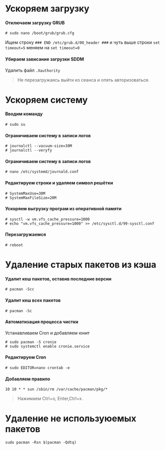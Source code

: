 # Ускоряем загрузку  
#### Отключаем загрузку GRUB  
```text
# sudo nano /boot/grub/grub.cfg
```
Ищем строку 
`### END /etc/grub.d/00_header ###` 
и чуть выше строки
```set timeout=5```
меняем на 
```set timeout=0```

#### Убираем зависание загрузки SDDM
Удалить файл `.Xauthority`
> Не перезагружаясь выйти из сеанса и опять авторизоваться.

# Ускоряем систему
#### Вводим команду
```text
# sudo su
```

#### Ограничиваем систему в записи логов
```text
# journalctl --vacuum-size=30M
# journalctl --veryfy
```

#### Ограничиваем систему в записи логов
```text
# nano /etc/systemd/journald.conf
```
#### Редактируем строки и удаляем символ решётки
```text
# SystemMaxUse=30M
# SystemMaxFileSize=20M
```
#### Ускоряем выгрузку програм из оперативной памяти
```text
# sysctl -w vm.vfs_cache_pressure=1000
# echo "vm.vfs_cache_pressure=1000" >> /etc/sysctl.d/99-sysctl.conf
```
> 
#### Перезагружаемся
```text
# reboot
```
   
# Удаление старых пакетов из кэша
#### Удалит кеш пакетов, оставив последние версии
```text
# pacman -Scc
```
#### Удалит кеш всех пакетов
```text
# pacman -Sc
```
#### Автоматизация процесса чистки
Устанавливаем Cron и добавляем юнит
```text
# sudo pacman -S cronie
# sudo systemctl enable cronie.service
```
#### Редактируем Cron
```text
# sudo EDITOR=nano crontab -e
```
#### Добавляем правило
```text
10 10 * * sun /sbin/rm /var/cache/pacman/pkg/*
```
> Нажимаем Ctrl+o, Enter,Ctrl+x.

# Удаление не используюемых пакетов
```text
sudo pacman -Rsn $(pacman -Qdtq)
```


